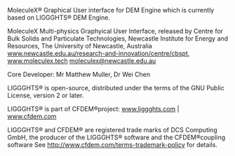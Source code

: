 MoleculeX® Graphical User interface for DEM Engine which is currently based on LIGGGHTS® DEM Engine.

MoleculeX Multi-physics Graphyical User Interface, released by 
Centre for Bulk Solids and Particulate Technologies,
Newcastle Institute for Energy and Resources,
The University of Newcastle, Australia
www.newcastle.edu.au/research-and-innovation/centre/cbspt,
www.moleculex.tech
moleculex@newcastle.edu.au

Core Developer:
Mr Matthew Muller, 
Dr Wei Chen

LIGGGHTS® is open-source, distributed under the terms of the GNU Public 
License, version 2 or later.

LIGGGHTS® is part of CFDEM®project: 
www.liggghts.com | www.cfdem.com

LIGGGHTS® and CFDEM® are registered trade marks of DCS Computing GmbH, 
the producer of the LIGGGHTS® software and the CFDEM®coupling software
See http://www.cfdem.com/terms-trademark-policy for details.
